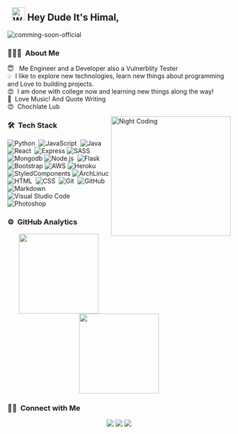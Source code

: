 ## &nbsp; <img src="https://c.tenor.com/oqyUP8ollp8AAAAi/amphibia-anne-boonchuy.gif" alt="Waving hand" width="30px"> Hey Dude It's Himal,

<div align="left"> <img src="https://komarev.com/ghpvc/?username=comming-soon-official" alt="comming-soon-official"/> </div>

### 👨🏻‍💻 &nbsp;About Me

😇 &nbsp; Me Engineer and a Developer also a Vulnerblity Tester <br/>
💡 &nbsp;I like to explore new technologies, learn new things about programming and Love to building projects. <br/>
😍 &nbsp;I am done with college now and learning new things along the way! <br/>
🎵 &nbsp;Love Music! And Quote Writing<br/>
😍 &nbsp;Chochlate Lub

<img alt="Night Coding" src="https://media.giphy.com/media/CcwLAV11cALh3OuEJ5/giphy.gif" align="right" width="270px"/>

### 🛠 &nbsp;Tech Stack

![Python](https://img.shields.io/badge/-Python-05122A?style=flat&logo=python)&nbsp;
![JavaScript](https://img.shields.io/badge/-JavaScript-05122A?style=flat&logo=javascript)&nbsp;
![Java](https://img.shields.io/badge/-Java-05122A?style=flat&logo=Java&logoColor=FFA518)&nbsp;
![React](https://img.shields.io/badge/-React-05122A?style=flat&logo=react)&nbsp;
![Express](https://img.shields.io/badge/Express.js-05122A?style=flat)
![SASS](https://img.shields.io/badge/Sass-05122A?style=flat&logo=sass&logoColor=white)
![Mongodb](https://img.shields.io/badge/MongoDB-05122A?style=flat&logo=mongodb&logoColor=white)
![Node.js](https://img.shields.io/badge/-Node.js-05122A?style=flat&logo=node.js)&nbsp;
![Flask](https://img.shields.io/badge/-Flask-05122A?style=flat&logo=flask)&nbsp;
![Bootstrap](https://img.shields.io/badge/-Bootstrap-05122A?style=flat&logo=bootstrap&logoColor=563D7C)
![AWS](https://img.shields.io/badge/Amazon_AWS-05122A?style=flat&logo=amazon-aws&logoColor=white)
![Heroku](https://img.shields.io/badge/Heroku-05122A?style=flat&logo=heroku&logoColor=white)
![StyledComponents](https://img.shields.io/badge/styled--components-05122A?style=flat&logo=styled-components&logoColor=white)
![ArchLinuc](https://img.shields.io/badge/Arch_Linux-05122A?style=flat&logo=arch-linux&logoColor=white)
![HTML](https://img.shields.io/badge/-HTML-05122A?style=flat&logo=HTML5)&nbsp;
![CSS](https://img.shields.io/badge/-CSS-05122A?style=flat&logo=CSS3&logoColor=1572B6)&nbsp;
![Git](https://img.shields.io/badge/-Git-05122A?style=flat&logo=git)&nbsp;
![GitHub](https://img.shields.io/badge/-GitHub-05122A?style=flat&logo=github)&nbsp;
![Markdown](https://img.shields.io/badge/-Markdown-05122A?style=flat&logo=markdown)
![Visual Studio Code](https://img.shields.io/badge/-Visual%20Studio%20Code-05122A?style=flat&logo=visual-studio-code&logoColor=007ACC)&nbsp; <br/>
![Photoshop](https://img.shields.io/badge/-Photoshop-05122A?style=flat&logo=adobe-photoshop)&nbsp;

### ⚙️ &nbsp;GitHub Analytics

<p align="center">
<a href="https://github.com/comming-soon-official">
  <img height="180em" src="https://github-readme-stats-eight-theta.vercel.app/api?username=comming-soon-official&show_icons=true&theme=algolia&include_all_commits=true&count_private=true"/>
  <img height="180em" src="https://github-readme-stats-eight-theta.vercel.app/api/top-langs/?username=comming-soon-official&layout=compact&langs_count=8&theme=algolia"/>
</a>
</p>

### 🤝🏻 &nbsp;Connect with Me

<p align="center">
<a href="https://www.linkedin.com/in/himal-b-180b701a5/"><img src="https://img.shields.io/badge/himal-b-180b701a5?style=flat&logo=Linkedin&logoColor=white"/></a>
<a href="himal9626@gmail.com"><img src="https://img.shields.io/badge/-himal9626@gmail.com-D14836?style=flat&logo=Gmail&logoColor=white"/></a>
<a href="https://instagram.com/himal_official"><img src="https://img.shields.io/badge/-@himal_official-E4405F?style=flat&logo=Instagram&logoColor=white"/></a>
